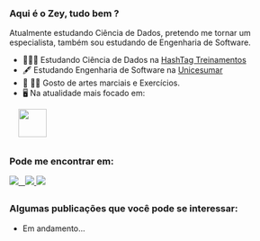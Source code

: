 ### Aqui é o Zey, tudo bem ? <br>
Atualmente estudando Ciência de Dados, pretendo me tornar um especialista, também sou estudando de Engenharia de Software. <br>

- 👨🏽‍🎓 Estudando Ciência de Dados na <a href='https://www.hashtagtreinamentos.com/'>HashTag Treinamentos</a>
- 🖋️ Estudando Engenharia de Software na <a href='https://inscricoes.unicesumar.edu.br/'>Unicesumar</a>
- 🥊 🏋️‍♂️ Gosto de artes marciais e Exercícios.
- 🖥️ Na atualidade mais focado em:

<div display="inline">
&nbsp;&nbsp;&nbsp;&nbsp;<img width='50' height="50" src="https://cdn.jsdelivr.net/gh/devicons/devicon/icons/python/python-original.svg"/>
</div>

##

### Pode me encontrar em:
<a href="https://www.linkedin.com/in/zeygler-oliveira-a021a92a4/">
  <img src="https://img.shields.io/badge/linkedin-%230077B5.svg?style=for-the-badge&logo=linkedin&logoColor=white"/>&nbsp;&nbsp;
</a>
<a href="https://www.instagram.com/zeygleroliveira/">
  <img src="https://img.shields.io/badge/Instagram-%23E4405F.svg?style=for-the-badge&logo=Instagram&logoColor=white"/>
</a>
<a href="https://medium.com/@zeyglerdasilva">
  <img src="https://img.shields.io/badge/Medium-12100E?style=for-the-badge&logo=medium&logoColor=white"/>
</a>

##

### Algumas publicações que você pode se interessar:
- Em andamento...
  
